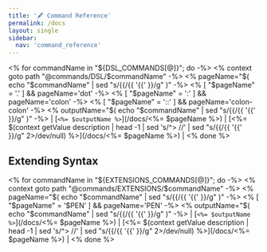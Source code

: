 ```yaml
---
title: '🖋️ Command Reference'
permalink: /docs
layout: single
sidebar:
  nav: 'command_reference'
---
```


<% for commandName in "${DSL_COMMANDS[@]}"; do -%>
<% context goto path "@commands/DSL/$commandName" -%>
<% pageName="$( echo "$commandName" | sed "s/{{/{{ '{{' }}/g" )" -%>
<% [ "$pageName" = '.' ] && pageName='dot' -%>
<% [ "$pageName" = ':' ] && pageName='colon' -%>
<% [ "$pageName" = '::' ] && pageName='colon-colon' -%>
<% outputName="$( echo "$commandName" | sed "s/{{/{{ '{{' }}/g" )" -%>
| [`<%= $outputName %>`](/docs/<%= $pageName %>) | [<%= $(context getValue description | head -1 | sed 's/^> //' | sed "s/{{/{{ '{{' }}/g" 2>/dev/null) %>](/docs/<%= $pageName %>) |
<% done %>

## Extending Syntax

<% for commandName in "${EXTENSIONS_COMMANDS[@]}"; do -%>
<% context goto path "@commands/EXTENSIONS/$commandName" -%>
<% pageName="$( echo "$commandName" | sed "s/{{/{{ '{{' }}/g" )" -%>
<% [ "$pageName" = '$PEN' ] && pageName='PEN' -%>
<% outputName="$( echo "$commandName" | sed "s/{{/{{ '{{' }}/g" )" -%>
| [`<%= $outputName %>`](/docs/<%= $pageName %>) | [<%= $(context getValue description | head -1 | sed 's/^> //' | sed "s/{{/{{ '{{' }}/g" 2>/dev/null) %>](/docs/<%= $pageName %>) |
<% done %>